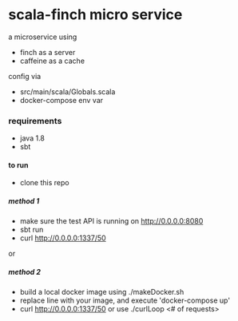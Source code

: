 # scala-finch micro service

a microservice using 
  - finch as a server
  - caffeine as a cache

config via 
  - src/main/scala/Globals.scala
  - docker-compose env var

### requirements

- java 1.8
- sbt

#### to run

- clone this repo 

##### method 1

 - make sure the test API is running on http://0.0.0.0:8080
 - sbt run
 - curl http://0.0.0.0:1337/50

or 

##### method 2

 - build a local docker image using ./makeDocker.sh
 - replace <YOUR IMAGE HERE> line with your image, and execute 'docker-compose up'
 - curl http://0.0.0.0:1337/50 or use ./curlLoop <# of requests>

 


